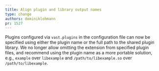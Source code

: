 ```yaml
---
title: Align plugin and library output names
type: change
authors: dominiklohmann
pr: 1527
---
```


Plugins configured via `vast.plugins` in the configuration file can now be
specified using either the plugin name or the full path to the shared plugin
library. We no longer allow omitting the extension from specified plugin files,
and recommend using the plugin name as a more portable solution, e.g., `example`
over `libexample` and `/path/to/libexample.so` over `/path/to/libexample`.

